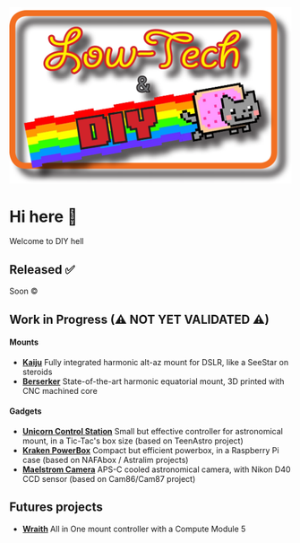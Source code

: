 <picture>
    <img
        alt="A pixel art of a Dophin with text: Flipper Devices"
        src="/profile/Low_tech_DIY.png">
</picture>

# Hi here 👋
Welcome to DIY hell

## Released ✅

Soon ©️

## Work in Progress (⚠ NOT YET VALIDATED ⚠)

#### Mounts
- **[Kaiju](https://github.com/zUrp-Astronomics/)** Fully integrated harmonic alt-az mount for DSLR, like a SeeStar on steroids
- **[Berserker](https://github.com/zUrp-Astronomics/ZM-1)** State-of-the-art harmonic equatorial mount, 3D printed with CNC machined core

#### Gadgets
- **[Unicorn Control Station](https://github.com/zUrp-Astronomics/unicorn)** Small but effective controller for astronomical mount, in a Tic-Tac's box size (based on TeenAstro project)
- **[Kraken PowerBox](https://github.com/zUrp-Astronomics/kraken)** Compact but efficient powerbox, in a Raspberry Pi case (based on NAFAbox / Astralim projects)
- **[Maelstrom Camera](https://github.com/zUrp-Astronomics/maelstrom)** APS-C cooled astronomical camera, with Nikon D40 CCD sensor (based on Cam86/Cam87 project)


## Futures projects
- **[Wraith](https://github.com/zUrp-Astronomics/)** All in One mount controller with a Compute Module 5
